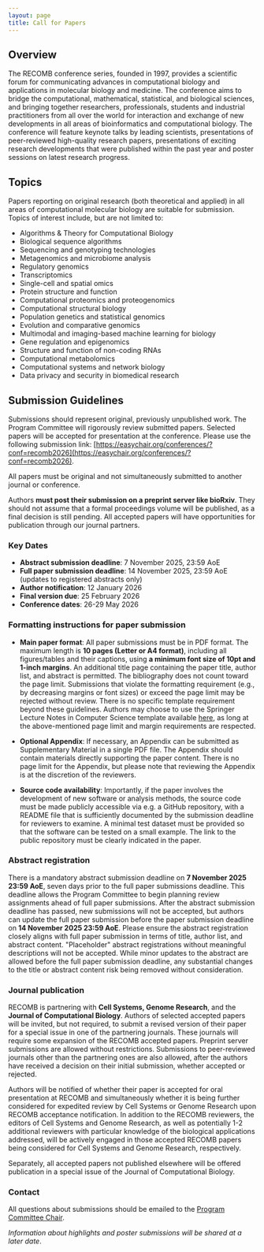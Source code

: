 ```yaml
---
layout: page
title: Call for Papers
---
```


## Overview

The RECOMB conference series, founded in 1997, provides a scientific forum for communicating advances in computational biology and applications in molecular biology and medicine. The conference aims to bridge the computational, mathematical, statistical, and biological sciences, and bringing together researchers, professionals, students and industrial practitioners from all over the world for interaction and exchange of new developments in all areas of bioinformatics and computational biology. The conference will feature keynote talks by leading scientists, presentations of peer-reviewed high-quality research papers, presentations of exciting research developments that were published within the past year and poster sessions on latest research progress.

## Topics

Papers reporting on original research (both theoretical and applied) in all areas of computational molecular biology are suitable for submission. Topics of interest include, but are not limited to:

- Algorithms & Theory for Computational Biology
- Biological sequence algorithms
- Sequencing and genotyping technologies
- Metagenomics and microbiome analysis
- Regulatory genomics
- Transcriptomics
- Single-cell and spatial omics
- Protein structure and function
- Computational proteomics and proteogenomics
- Computational structural biology
- Population genetics and statistical genomics
- Evolution and comparative genomics
- Multimodal and imaging-based machine learning for biology
- Gene regulation and epigenomics
- Structure and function of non-coding RNAs
- Computational metabolomics
- Computational systems and network biology
- Data privacy and security in biomedical research

## Submission Guidelines

Submissions should represent original, previously unpublished work. The Program Committee will rigorously review submitted papers. Selected papers will be accepted for presentation at the conference. Please use the following submission link: [https://easychair.org/conferences/?conf=recomb2026](https://easychair.org/conferences/?conf=recomb2026).

All papers must be original and not simultaneously submitted to another journal or conference.

Authors **must post their submission on a preprint server like bioRxiv**. They should not assume that a formal proceedings volume will be published, as a final decision is still pending. All accepted papers will have opportunities for publication through our journal partners.

### Key Dates

- **Abstract submission deadline**: 7 November 2025, 23:59 AoE
- **Full paper submission deadline**: 14 November 2025, 23:59 AoE (updates to registered abstracts only)
- **Author notification**: 12 January 2026
- **Final version due**: 25 February 2026
- **Conference dates**: 26-29 May 2026

### Formatting instructions for paper submission

- **Main paper format**: All paper submissions must be in PDF format. The maximum length is **10 pages (Letter or A4 format)**, including all figures/tables and their captions, using **a minimum font size of 10pt and 1-inch margins**. An additional title page containing the paper title, author list, and abstract is permitted. The bibliography does not count toward the page limit. Submissions that violate the formatting requirement (e.g., by decreasing margins or font sizes) or exceed the page limit may be rejected without review. There is no specific template requirement beyond these guidelines. Authors may choose to use the Springer Lecture Notes in Computer Science template available [here](https://www.overleaf.com/latex/templates/springer-lecture-notes-in-computer-science/kzwwpvhwnvfj#.WtR5Hy5ua71), as long at the above-mentioned page limit and margin requirements are respected.

- **Optional Appendix**: If necessary, an Appendix can be submitted as Supplementary Material in a single PDF file. The Appendix should contain materials directly supporting the paper content. There is no page limit for the Appendix, but please note that reviewing the Appendix is at the discretion of the reviewers.

- **Source code availability**: Importantly, if the paper involves the development of new software or analysis methods, the source code must be made publicly accessible via e.g. a GitHub repository, with a README file that is sufficiently documented by the submission deadline for reviewers to examine. A minimal test dataset must be provided so that the software can be tested on a small example. The link to the public repository must be clearly indicated in the paper.

### Abstract registration

There is a mandatory abstract submission deadline on **7 November 2025 23:59 AoE**, seven days prior to the full paper submissions deadline. This deadline allows the Program Committee to begin planning review assignments ahead of full paper submissions. After the abstract submission deadline has passed, new submissions will not be accepted, but authors can update the full paper submission before the paper submission deadline on **14 November 2025 23:59 AoE**. Please ensure the abstract registration closely aligns with full paper submission in terms of title, author list, and abstract content. "Placeholder" abstract registrations without meaningful descriptions will not be accepted. While minor updates to the abstract are allowed before the full paper submission deadline, any substantial changes to the title or abstract content risk being removed without consideration.

### Journal publication

RECOMB is partnering with **Cell Systems, Genome Research**, and the **Journal of Computational Biology**. Authors of selected accepted papers will be invited, but not required, to submit a revised version of their paper for a special issue in one of the partnering journals. These journals will require some expansion of the RECOMB accepted papers. Preprint server submissions are allowed without restrictions. Submissions to peer-reviewed journals other than the partnering ones are also allowed, after the authors have received a decision on their initial submission, whether accepted or rejected.

Authors will be notified of whether their paper is accepted for oral presentation at RECOMB and simultaneously whether it is being further considered for expedited review by Cell Systems or Genome Research upon RECOMB acceptance notification. In addition to the RECOMB reviewers, the editors of Cell Systems and Genome Research, as well as potentially 1-2 additional reviewers with particular knowledge of the biological applications addressed, will be actively engaged in those accepted RECOMB papers being considered for Cell Systems and Genome Research, respectively.

Separately, all accepted papers not published elsewhere will be offered publication in a special issue of the Journal of Computational Biology.


### Contact

All questions about submissions should be emailed to the [Program Committee Chair](mailto:rayan.chikhi@pasteur.fr).

*Information about highlights and poster submissions will be shared at a later date*.




